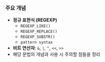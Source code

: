 ### **주요 개념**

- **정규 표현식 (REGEXP)**
    - `REGEXP_LIKE()`
    - `REGEXP_REPLACE()`
    - `REGEXP_SUBSTR()`
    - `pattern syntax`
- **비트 연산자**: `&`, `|`, `^`, `<<`, `>>`
- 해당 문법의 개념과 사용 시 주의할 점들을 정리
